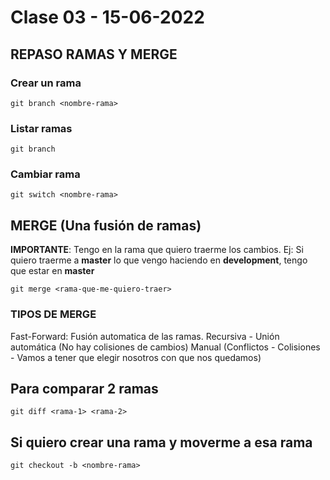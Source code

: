 # Clase 03 - 15-06-2022

## REPASO RAMAS Y MERGE

### Crear un rama

    git branch <nombre-rama>

### Listar ramas

    git branch

### Cambiar rama

    git switch <nombre-rama>


## MERGE (Una fusión de ramas)

**IMPORTANTE**: Tengo en la rama que quiero traerme los cambios. Ej: Si quiero traerme a **master** lo que vengo haciendo en **development**, tengo que estar en **master**


    git merge <rama-que-me-quiero-traer>

### TIPOS DE MERGE

Fast-Forward: Fusión automatica de las ramas.
Recursiva - Unión automática (No hay colisiones de cambios)
Manual (Conflictos - Colisiones - Vamos a tener que elegir nosotros con que nos quedamos)

## Para comparar 2 ramas

    git diff <rama-1> <rama-2>

## Si quiero crear una rama y moverme a esa rama

    git checkout -b <nombre-rama>

